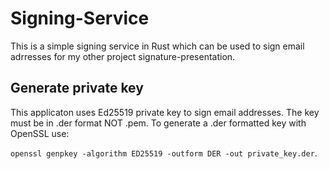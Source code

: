 # Signing-Service 

This is a simple signing service in Rust which can be used to sign email adrresses for my other project signature-presentation. 

## Generate private key
This applicaton uses Ed25519 private key to sign email addresses. The key must be in .der format NOT .pem. To generate a .der formatted key with OpenSSL use:   

`openssl genpkey -algorithm ED25519 -outform DER -out private_key.der`.

